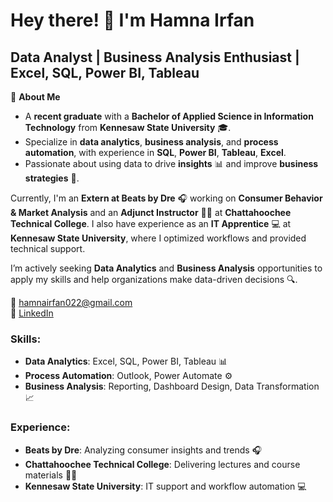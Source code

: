 # Hey there! 👋 I'm **Hamna Irfan**  
## **Data Analyst** | **Business Analysis Enthusiast** | **Excel, SQL, Power BI, Tableau**

🚀 **About Me**  

- A **recent graduate** with a **Bachelor of Applied Science in Information Technology** from **Kennesaw State University** 🎓. 
- Specialize in **data analytics**, **business analysis**, and **process automation**, with experience in **SQL**, **Power BI**, **Tableau**, **Excel**. 
- Passionate about using data to drive **insights** 📊 and improve **business strategies** 🚀.

Currently, I'm an **Extern at Beats by Dre** 🎧 working on **Consumer Behavior & Market Analysis** and an **Adjunct Instructor** 👩‍🏫 at **Chattahoochee Technical College**. I also have experience as an **IT Apprentice** 💻 at **Kennesaw State University**, where I optimized workflows and provided technical support.

I’m actively seeking **Data Analytics** and **Business Analysis** opportunities to apply my skills and help organizations make data-driven decisions 🔍.

📧 [hamnairfan022@gmail.com](mailto:hamnairfan022@gmail.com)  
🔗 [LinkedIn](https://www.linkedin.com/in/hamna-irfan/)   

### Skills:
- **Data Analytics**: Excel, SQL, Power BI, Tableau 📊
- **Process Automation**: Outlook, Power Automate ⚙️
- **Business Analysis**: Reporting, Dashboard Design, Data Transformation 📈

### Experience:
- **Beats by Dre**: Analyzing consumer insights and trends 🎧
- **Chattahoochee Technical College**: Delivering lectures and course materials 👩‍🏫
- **Kennesaw State University**: IT support and workflow automation 💻
